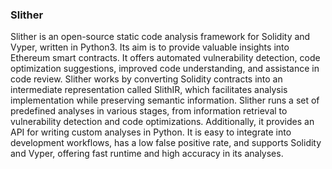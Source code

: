 ### Slither

Slither is an open-source static code analysis framework for Solidity and Vyper, written in Python3. Its aim is to provide valuable insights into Ethereum smart contracts. It offers automated vulnerability detection, code optimization suggestions, improved code understanding, and assistance in code review. Slither works by converting Solidity contracts into an intermediate representation called SlithIR, which facilitates analysis implementation while preserving semantic information. Slither runs a set of predefined analyses in various stages, from information retrieval to vulnerability detection and code optimizations. Additionally, it provides an API for writing custom analyses in Python. It is easy to integrate into development workflows, has a low false positive rate, and supports Solidity and Vyper, offering fast runtime and high accuracy in its analyses.
